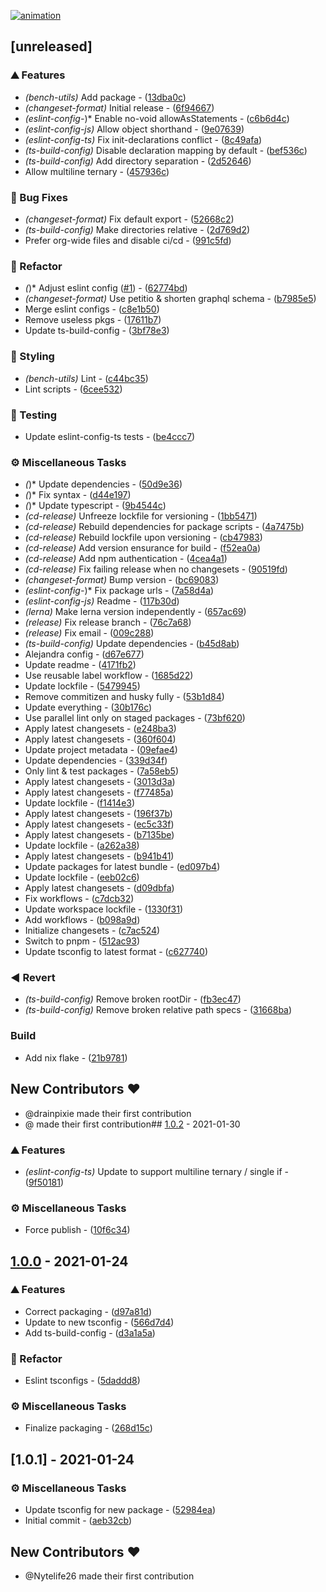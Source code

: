 [![animation](https://raw.githubusercontent.com/orhun/git-cliff/main/website/static/img/git-cliff-anim.gif)](https://git-cliff.org)

## [unreleased]

### ⛰️ Features

- _(bench-utils)_ Add package - ([13dba0c](https://github.com/kludge-cs/utils/commit/13dba0c9bf2a17c925ba0c0c269550d9bdad1847))
- _(changeset-format)_ Initial release - ([6f94667](https://github.com/kludge-cs/utils/commit/6f94667a818825cb9bb4f206484c57c90698aa0a))
- _(eslint-config-_)\* Enable no-void allowAsStatements - ([c6b6d4c](https://github.com/kludge-cs/utils/commit/c6b6d4c5bd3eae1ad6d6c6021f63051ac6781b83))
- _(eslint-config-js)_ Allow object shorthand - ([9e07639](https://github.com/kludge-cs/utils/commit/9e076392b1bfebac0338bc420173a15cb51d65e3))
- _(eslint-config-ts)_ Fix init-declarations conflict - ([8c49afa](https://github.com/kludge-cs/utils/commit/8c49afae1bff3667e9039b9a96ae4a3e8d37bb73))
- _(ts-build-config)_ Disable declaration mapping by default - ([bef536c](https://github.com/kludge-cs/utils/commit/bef536c788aa436e6bdf4f7d1298a1942402a48a))
- _(ts-build-config)_ Add directory separation - ([2d52646](https://github.com/kludge-cs/utils/commit/2d52646b63caf3a2d8db99ec3615f3646b80dee3))
- Allow multiline ternary - ([457936c](https://github.com/kludge-cs/utils/commit/457936c5de0e4cc493865da9c36d8481e821f1e8))

### 🐛 Bug Fixes

- _(changeset-format)_ Fix default export - ([52668c2](https://github.com/kludge-cs/utils/commit/52668c24c630c48b921c4948a8bffe4d41b55042))
- _(ts-build-config)_ Make directories relative - ([2d769d2](https://github.com/kludge-cs/utils/commit/2d769d2495d2803c93f076078cfb93ea8e5445c0))
- Prefer org-wide files and disable ci/cd - ([991c5fd](https://github.com/kludge-cs/utils/commit/991c5fd480fb0998e0c88b1be82a5e55dfbac08f))

### 🚜 Refactor

- _(_)\* Adjust eslint config ([#1](https://github.com/kludge-cs/utils/issues/1)) - ([62774bd](https://github.com/kludge-cs/utils/commit/62774bdc22ea28fa826dc187bfa206460a58a8d0))
- _(changeset-format)_ Use petitio & shorten graphql schema - ([b7985e5](https://github.com/kludge-cs/utils/commit/b7985e5f4e4d9279127e6cb51cc8969a793406c9))
- Merge eslint configs - ([c8e1b50](https://github.com/kludge-cs/utils/commit/c8e1b501622864d3b0e9f56131ddc3672e54d48c))
- Remove useless pkgs - ([17611b7](https://github.com/kludge-cs/utils/commit/17611b7cb7ecb9c6ada27159897b67966fd61539))
- Update ts-build-config - ([3bf78e3](https://github.com/kludge-cs/utils/commit/3bf78e3db46556d1aca19530043121283a5a3ea3))

### 🎨 Styling

- _(bench-utils)_ Lint - ([c44bc35](https://github.com/kludge-cs/utils/commit/c44bc359d137d386cebe747552d5ee3dc2150f8f))
- Lint scripts - ([6cee532](https://github.com/kludge-cs/utils/commit/6cee532ea64426a272e9dd50e6c46b9f91fe5c4f))

### 🧪 Testing

- Update eslint-config-ts tests - ([be4ccc7](https://github.com/kludge-cs/utils/commit/be4ccc72e47a8773d0fc52dd9474185d1337c5d7))

### ⚙️ Miscellaneous Tasks

- _(_)\* Update dependencies - ([50d9e36](https://github.com/kludge-cs/utils/commit/50d9e3621b8c10a00f12a6149072c6abd7ea4e54))
- _(_)\* Fix syntax - ([d44e197](https://github.com/kludge-cs/utils/commit/d44e197338ef15ecd1c73b45c8c975a607782d7e))
- _(_)\* Update typescript - ([9b4544c](https://github.com/kludge-cs/utils/commit/9b4544ce03d5fd680a88de31e08bb3345986ac1d))
- _(cd-release)_ Unfreeze lockfile for versioning - ([1bb5471](https://github.com/kludge-cs/utils/commit/1bb5471917d31b0453d58a196727174b60606a6d))
- _(cd-release)_ Rebuild dependencies for package scripts - ([4a7475b](https://github.com/kludge-cs/utils/commit/4a7475bf68a1167b86654d4bf473cec1944b3847))
- _(cd-release)_ Rebuild lockfile upon versioning - ([cb47983](https://github.com/kludge-cs/utils/commit/cb47983b23ea16707b2cc198268cd0f76bc24cd0))
- _(cd-release)_ Add version ensurance for build - ([f52ea0a](https://github.com/kludge-cs/utils/commit/f52ea0a8edfab071dced5fd366077e6e8ad0eb51))
- _(cd-release)_ Add npm authentication - ([4cea4a1](https://github.com/kludge-cs/utils/commit/4cea4a1fec5900d76ee1a4f3fc218e93a3c6e36a))
- _(cd-release)_ Fix failing release when no changesets - ([90519fd](https://github.com/kludge-cs/utils/commit/90519fd5a6220ad6af3ea502a100e027a5f48db8))
- _(changeset-format)_ Bump version - ([bc69083](https://github.com/kludge-cs/utils/commit/bc6908367d725651b8700fe2111557108ee13ba1))
- _(eslint-config-_)\* Fix package urls - ([7a58d4a](https://github.com/kludge-cs/utils/commit/7a58d4a725079e7d48063f007b1866155f633a64))
- _(eslint-config-js)_ Readme - ([117b30d](https://github.com/kludge-cs/utils/commit/117b30d6d987937492dde4d31f7026f9f9c7e8f5))
- _(lerna)_ Make lerna version independently - ([657ac69](https://github.com/kludge-cs/utils/commit/657ac69ebb66935ca230ea1b3f989b44499176fc))
- _(release)_ Fix release branch - ([76c7a68](https://github.com/kludge-cs/utils/commit/76c7a6879c7e0f246b5cb4c4b9c3fde26533314e))
- _(release)_ Fix email - ([009c288](https://github.com/kludge-cs/utils/commit/009c288038d111f47e6df9606ec46d4a6aea7f2c))
- _(ts-build-config)_ Update dependencies - ([b45d8ab](https://github.com/kludge-cs/utils/commit/b45d8ab15ca9feae277b105efab4529edecfba77))
- Alejandra config - ([d67e677](https://github.com/kludge-cs/utils/commit/d67e677696bd599fd822b3e62c293f2ab989ce7a))
- Update readme - ([4171fb2](https://github.com/kludge-cs/utils/commit/4171fb2314b2c957fdf43297218b999deffd829c))
- Use reusable label workflow - ([1685d22](https://github.com/kludge-cs/utils/commit/1685d223bc4f7acf22563b885a1e4193c0eb5e3f))
- Update lockfile - ([5479945](https://github.com/kludge-cs/utils/commit/5479945219904c6293638ac5af21a4afb6a4f207))
- Remove commitizen and husky fully - ([53b1d84](https://github.com/kludge-cs/utils/commit/53b1d843a7ed0668592a66fe6ee068c8f5005da7))
- Update everything - ([30b176c](https://github.com/kludge-cs/utils/commit/30b176c309d7b15101b86e82ad7340e1e67206dc))
- Use parallel lint only on staged packages - ([73bf620](https://github.com/kludge-cs/utils/commit/73bf620db227904d5e27e97667216ec214deb3b3))
- Apply latest changesets - ([e248ba3](https://github.com/kludge-cs/utils/commit/e248ba3fa5aebd7b55506f89fa0a10e4b950e8c9))
- Apply latest changesets - ([360f604](https://github.com/kludge-cs/utils/commit/360f6045ba448b18ba4189188fd0b41fdd0ad3a0))
- Update project metadata - ([09efae4](https://github.com/kludge-cs/utils/commit/09efae494e160de3a437223930a56723b4283995))
- Update dependencies - ([339d34f](https://github.com/kludge-cs/utils/commit/339d34f2342a959c324706135bf4de496b59dd7e))
- Only lint & test packages - ([7a58eb5](https://github.com/kludge-cs/utils/commit/7a58eb50ea99e0721bb8a97e8925895791ca40f1))
- Apply latest changesets - ([3013d3a](https://github.com/kludge-cs/utils/commit/3013d3a4b425a48ebbd3e5925611eeefc270375e))
- Apply latest changesets - ([f77485a](https://github.com/kludge-cs/utils/commit/f77485a9d0ff3b349bd5cbf124524fec0b0523bf))
- Update lockfile - ([f1414e3](https://github.com/kludge-cs/utils/commit/f1414e371ccd0da0281d77c52054649cddc1ac16))
- Apply latest changesets - ([196f37b](https://github.com/kludge-cs/utils/commit/196f37b6d5c3c58e569b6d2d2ef972010a591987))
- Apply latest changesets - ([ec5c33f](https://github.com/kludge-cs/utils/commit/ec5c33f341d7b6c6b75c3339715bc66379d7d7de))
- Apply latest changesets - ([b7135be](https://github.com/kludge-cs/utils/commit/b7135beb656078b3af2a73d270efdbc98e6cf907))
- Update lockfile - ([a262a38](https://github.com/kludge-cs/utils/commit/a262a3830565b45dd178e438d695b916f5727bbf))
- Apply latest changesets - ([b941b41](https://github.com/kludge-cs/utils/commit/b941b41fdf5256336694a7272812000a04e5f5e6))
- Update packages for latest bundle - ([ed097b4](https://github.com/kludge-cs/utils/commit/ed097b4b458a8944e58273dca534ab4f3cdb4876))
- Update lockfile - ([eeb02c6](https://github.com/kludge-cs/utils/commit/eeb02c6a734e04b52057b3af086f10760dd7dfd5))
- Apply latest changesets - ([d09dbfa](https://github.com/kludge-cs/utils/commit/d09dbfaf5d538f9bb624a195e3b3ee921a74b0d3))
- Fix workflows - ([c7dcb32](https://github.com/kludge-cs/utils/commit/c7dcb327e2f607ce332e26ebd30b4439947ac75d))
- Update workspace lockfile - ([1330f31](https://github.com/kludge-cs/utils/commit/1330f31c15029e2b5d1b7ed3dcca5c245a9794a9))
- Add workflows - ([b098a9d](https://github.com/kludge-cs/utils/commit/b098a9dffd898f70b42917cb08184c707c49d40b))
- Initialize changesets - ([c7ac524](https://github.com/kludge-cs/utils/commit/c7ac524ca6b59d6e5d70d24823eaa52764ce512b))
- Switch to pnpm - ([512ac93](https://github.com/kludge-cs/utils/commit/512ac93a0de3a97c5424e7299792e06158f5ffcb))
- Update tsconfig to latest format - ([c627740](https://github.com/kludge-cs/utils/commit/c627740697f80959e145561669e286af05f8390d))

### ◀️ Revert

- _(ts-build-config)_ Remove broken rootDir - ([fb3ec47](https://github.com/kludge-cs/utils/commit/fb3ec4783e6f434eae4d8926a43bb4dc0cfba7d3))
- _(ts-build-config)_ Remove broken relative path specs - ([31668ba](https://github.com/kludge-cs/utils/commit/31668ba94951e8a9378956750860e43cfce21d5e))

### Build

- Add nix flake - ([21b9781](https://github.com/kludge-cs/utils/commit/21b9781473a0b51b9497d49723ea6d666a862054))

## New Contributors ❤️

- @drainpixie made their first contribution
- @ made their first contribution## [1.0.2](https://github.com/kludge-cs/utils/compare/v1.0.0..v1.0.2) - 2021-01-30

### ⛰️ Features

- _(eslint-config-ts)_ Update to support multiline ternary / single if - ([9f50181](https://github.com/kludge-cs/utils/commit/9f50181b1feb49c24c01a7fc142b0e83574e9ad1))

### ⚙️ Miscellaneous Tasks

- Force publish - ([10f6c34](https://github.com/kludge-cs/utils/commit/10f6c34ebdd6409f638cd6f2d9c0f75662d4f8e5))

## [1.0.0](https://github.com/kludge-cs/utils/compare/v1.0.1..v1.0.0) - 2021-01-24

### ⛰️ Features

- Correct packaging - ([d97a81d](https://github.com/kludge-cs/utils/commit/d97a81d1aaa28214c04024e717b838029a16b1b6))
- Update to new tsconfig - ([566d7d4](https://github.com/kludge-cs/utils/commit/566d7d44693c83283bdab1b12e30c4ae1150dcca))
- Add ts-build-config - ([d3a1a5a](https://github.com/kludge-cs/utils/commit/d3a1a5a02a161ae257b6ccf78eeedcc48bf8385d))

### 🚜 Refactor

- Eslint tsconfigs - ([5daddd8](https://github.com/kludge-cs/utils/commit/5daddd8a98651b347e8c79a7e4bbf7271a1c8963))

### ⚙️ Miscellaneous Tasks

- Finalize packaging - ([268d15c](https://github.com/kludge-cs/utils/commit/268d15c5165cd171d1f4f1ad7e7f196610a15ecf))

## [1.0.1] - 2021-01-24

### ⚙️ Miscellaneous Tasks

- Update tsconfig for new package - ([52984ea](https://github.com/kludge-cs/utils/commit/52984ea2f9647ddc7ab6fa36731cf2156551b2df))
- Initial commit - ([aeb32cb](https://github.com/kludge-cs/utils/commit/aeb32cbb3584ce1b8a16801fd8b00186aa891b75))

## New Contributors ❤️

- @Nytelife26 made their first contribution<!-- generated by git-cliff -->
